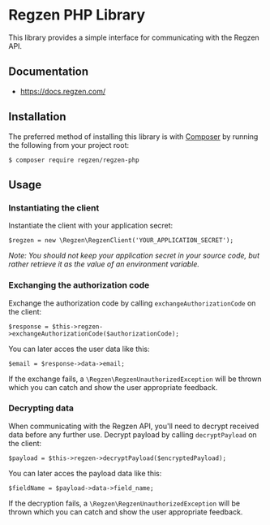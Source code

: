 # Regzen PHP Library

This library provides a simple interface for communicating with the Regzen API.

## Documentation

 - https://docs.regzen.com/

## Installation

The preferred method of installing this library is with
[Composer](https://getcomposer.org/) by running the following from your project
root:

    $ composer require regzen/regzen-php

## Usage

### Instantiating the client

Instantiate the client with your application secret:

    $regzen = new \Regzen\RegzenClient('YOUR_APPLICATION_SECRET');

*Note: You should not keep your application secret in your source code, but rather retrieve it as the value of an environment variable.*

### Exchanging the authorization code

Exchange the authorization code by calling `exchangeAuthorizationCode` on the client:

    $response = $this->regzen->exchangeAuthorizationCode($authorizationCode);

You can later acces the user data like this:

    $email = $response->data->email;

If the exchange fails, a `\Regzen\RegzenUnauthorizedException` will be thrown which you can catch and show the user appropriate feedback.

### Decrypting data

When communicating with the Regzen API, you'll need to decrypt received data before any further use.
Decrypt payload by calling `decryptPayload` on the client:

    $payload = $this->regzen->decryptPayload($encryptedPayload);

You can later acces the payload data like this:

    $fieldName = $payload->data->field_name;

If the decryption fails, a `\Regzen\RegzenUnauthorizedException` will be thrown which you can catch and show the user appropriate feedback.
